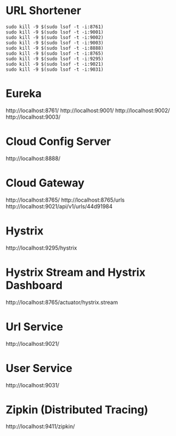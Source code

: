 # URL Shortener

```
sudo kill -9 $(sudo lsof -t -i:8761)
sudo kill -9 $(sudo lsof -t -i:9001)
sudo kill -9 $(sudo lsof -t -i:9002)
sudo kill -9 $(sudo lsof -t -i:9003)
sudo kill -9 $(sudo lsof -t -i:8888)
sudo kill -9 $(sudo lsof -t -i:8765)
sudo kill -9 $(sudo lsof -t -i:9295)
sudo kill -9 $(sudo lsof -t -i:9021)
sudo kill -9 $(sudo lsof -t -i:9031)
```

# Eureka
http://localhost:8761/
http://localhost:9001/
http://localhost:9002/
http://localhost:9003/

# Cloud Config Server
http://localhost:8888/

# Cloud Gateway
http://localhost:8765/
http://localhost:8765/urls
http://localhost:9021/api/v1/urls/44d91984

# Hystrix
http://localhost:9295/hystrix

# Hystrix Stream and Hystrix Dashboard
http://localhost:8765/actuator/hystrix.stream

# Url Service
http://localhost:9021/

# User Service
http://localhost:9031/

# Zipkin (Distributed Tracing)
http://localhost:9411/zipkin/



